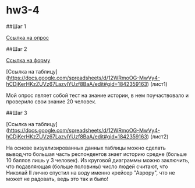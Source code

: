 # hw3-4
##Шаг 1

[Ссылка на опрос](https://docs.google.com/forms/d/11fWAkXM6Sd8vI-2WyD2Gqrx3cH7jph34Amsfq1qX_mc/edit)

##Шаг 2

[Ссылка на форму](https://docs.google.com/forms/d/11fWAkXM6Sd8vI-2WyD2Gqrx3cH7jph34Amsfq1qX_mc/edit)

[Ссылка на таблицу] (https://docs.google.com/spreadsheets/d/12WRmoOG-MwVy4-hCDjKerHKzZUVz67LazvlYUzf8BaA/edit#gid=1842359163) (лист1)

Мой опрос являет собой тест на знание истории, в нем поучаствовало и проверило свои знание 20 человек.

##Шаг 3

[Ссылка на таблицу] (https://docs.google.com/spreadsheets/d/12WRmoOG-MwVy4-hCDjKerHKzZUVz67LazvlYUzf8BaA/edit#gid=1842359163) (лист2)

На основе визуализированных данных таблицы можно сделать вывод,что большая часть респондентов знает историю средне (больше 10 баллов лишь у 3 человек). Из круговой диаграммы можно заключить, что подавляющая (больше половины) число людей считают, что Николай II лично спустил на воду именно крейсер "Аврору", что не может не радовать, ведь это так и было!

